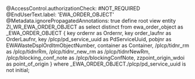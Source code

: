 @AccessControl.authorizationCheck: #NOT_REQUIRED
@EndUserText.label: 'EWA_ORDER_OBJECT'
@Metadata.ignorePropagatedAnnotations: true
define root view entity ZI_WR_EWA_ORDER_OBJECT as select distinct from ewa_order_object as _EWA_ORDER_OBJECT
{
    key ordernr as Ordernr,
    key order_laufnr as OrderLaufnr,
    key /plcp/pd_service_uuid as PdServiceUuid,
    pobjnr as EWAWasteDsplOrdItmObjectNumber,
    container as Container,
    /plcp/tidnr_rm as /plcp/tidnrRm,
    /plcp/tidnr_new_rm as /plcp/tidnrNewRm,
    /plcp/blocking_conf_note as /plcp/blockingConfNote,
     zzpoint_origin_wdoi as point_of_origin
}
where _EWA_ORDER_OBJECT./plcp/pd_service_uuid is not initial;
